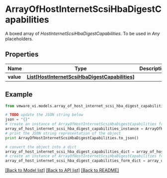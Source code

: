 # ArrayOfHostInternetScsiHbaDigestCapabilities

A boxed array of *HostInternetScsiHbaDigestCapabilities*. To be used in *Any* placeholders. 

## Properties
Name | Type | Description | Notes
------------ | ------------- | ------------- | -------------
**value** | [**List[HostInternetScsiHbaDigestCapabilities]**](HostInternetScsiHbaDigestCapabilities.md) |  | 

## Example

```python
from vmware_vi.models.array_of_host_internet_scsi_hba_digest_capabilities import ArrayOfHostInternetScsiHbaDigestCapabilities

# TODO update the JSON string below
json = "{}"
# create an instance of ArrayOfHostInternetScsiHbaDigestCapabilities from a JSON string
array_of_host_internet_scsi_hba_digest_capabilities_instance = ArrayOfHostInternetScsiHbaDigestCapabilities.from_json(json)
# print the JSON string representation of the object
print ArrayOfHostInternetScsiHbaDigestCapabilities.to_json()

# convert the object into a dict
array_of_host_internet_scsi_hba_digest_capabilities_dict = array_of_host_internet_scsi_hba_digest_capabilities_instance.to_dict()
# create an instance of ArrayOfHostInternetScsiHbaDigestCapabilities from a dict
array_of_host_internet_scsi_hba_digest_capabilities_form_dict = array_of_host_internet_scsi_hba_digest_capabilities.from_dict(array_of_host_internet_scsi_hba_digest_capabilities_dict)
```
[[Back to Model list]](../README.md#documentation-for-models) [[Back to API list]](../README.md#documentation-for-api-endpoints) [[Back to README]](../README.md)


